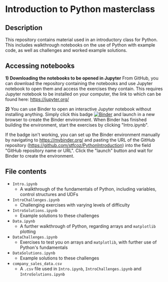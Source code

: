 # Introduction to Python masterclass
## Description
This repository contains material used in an introductory class for Python.  This includes walkthrough notebooks on the use of Python with example code, as well as challenges and worked example solutions.

## Accessing notebooks

**1) Downloading the notebooks to be opened in Jupyter**
From GitHub, you can download the repository containing the notebooks and use Jupyter notebook to open them and access the exercises they contain.  This requires Jupyter notebook to be installed on your computer, the link to which can be found here: https://jupyter.org/

**2)**
You can use Binder to open an interactive Jupyter notebook without installing anything.  Simply click this badge [![Binder](https://mybinder.org/badge_logo.svg)](https://mybinder.org/v2/gh/stfcoz/PythonIntroduction/HEAD) and launch in a new browser to create the Binder environment.  When Binder has finished building the environment, start the exercises by clicking "Intro.ipynb".

If the badge isn't working, you can set up the Binder environment manually by navigating to https://mybinder.org/ and pasting the URL of the GitHub repository (https://github.com/stfcoz/PythonIntroduction) into the field "GitHub repository name or URL".  Click the "launch" button and wait for Binder to create the environment.

## File contents
- `Intro.ipynb`
  - A walkthrough of the fundamentals of Python, including variables, control structures and UDFs
- `IntroChallenges.ipynb`
  - Challenging exercises with varying levels of difficulty
- `IntroSolutions.ipynb`
  - Example solutions to these challenges
- `Data.ipynb`
  - A further walkthrough of Python, regarding arrays and `matplotlib` plotting
- `DataChallenges.ipynb`
  - Exercises to test you on arrays and `matplotlib`, with further use of Python's fundamentals
- `DataSolutions.ipynb`
  - Example solutions to these challenges
- `company_sales_data.csv`
  - A `.csv` file used in `Intro.ipynb`, `IntroChallenges.ipynb` and `IntroSolutions.ipynb`

